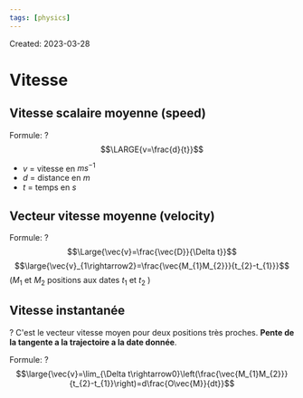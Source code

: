 ```yaml
---
tags: [physics] 
---
```

Created: 2023-03-28

# Vitesse
## Vitesse scalaire moyenne (speed)
Formule:
?
$$\LARGE{v=\frac{d}{t}}$$
- $v$ = vitesse en $ms^{-1}$
- $d$ = distance en $m$
- $t$ = temps en $s$
<!--SR:!2023-04-01,3,250-->

## Vecteur vitesse moyenne (velocity)
Formule:
?
$$\Large{\vec{v}=\frac{\vec{D}}{\Delta t}}$$$$\large{\vec{v}_{1\rightarrow2}=\frac{\vec{M_{1}M_{2}}}{t_{2}-t_{1}}}$$
($M_{1}$ et $M_{2}$ positions aux dates $t_1$ et $t_{2}$ )
<!--SR:!2023-04-01,2,230-->

## Vitesse instantanée
?
C'est le vecteur vitesse moyen pour deux positions très proches. **Pente de la tangente a la trajectoire a la date donnée**.
<!--SR:!2023-04-01,2,230-->

Formule:
?
$$\large{\vec{v}=\lim_{\Delta t\rightarrow0}\left(\frac{\vec{M_{1}M_{2}}}{t_{2}-t_{1}}\right)=d\frac{O\vec{M}}{dt}}$$
<!--SR:!2023-04-01,3,250-->
